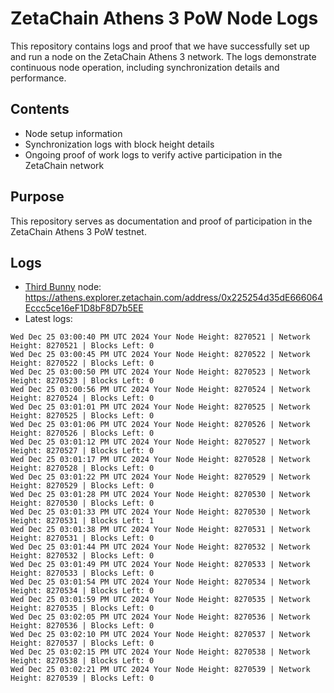 # ZetaChain Athens 3 PoW Node Logs
This repository contains logs and proof that we have successfully set up and run a node on the ZetaChain Athens 3 network. The logs demonstrate continuous node operation, including synchronization details and performance.

## Contents
- Node setup information
- Synchronization logs with block height details
- Ongoing proof of work logs to verify active participation in the ZetaChain network

## Purpose
This repository serves as documentation and proof of participation in the ZetaChain Athens 3 PoW testnet.

## Logs

- [Third Bunny](https://thirdbunny.xyz/) node: https://athens.explorer.zetachain.com/address/0x225254d35dE666064Eccc5ce16eF1D8bF8D7b5EE
- Latest logs:
```
Wed Dec 25 03:00:40 PM UTC 2024 Your Node Height: 8270521 | Network Height: 8270521 | Blocks Left: 0
Wed Dec 25 03:00:45 PM UTC 2024 Your Node Height: 8270522 | Network Height: 8270522 | Blocks Left: 0
Wed Dec 25 03:00:50 PM UTC 2024 Your Node Height: 8270523 | Network Height: 8270523 | Blocks Left: 0
Wed Dec 25 03:00:56 PM UTC 2024 Your Node Height: 8270524 | Network Height: 8270524 | Blocks Left: 0
Wed Dec 25 03:01:01 PM UTC 2024 Your Node Height: 8270525 | Network Height: 8270525 | Blocks Left: 0
Wed Dec 25 03:01:06 PM UTC 2024 Your Node Height: 8270526 | Network Height: 8270526 | Blocks Left: 0
Wed Dec 25 03:01:12 PM UTC 2024 Your Node Height: 8270527 | Network Height: 8270527 | Blocks Left: 0
Wed Dec 25 03:01:17 PM UTC 2024 Your Node Height: 8270528 | Network Height: 8270528 | Blocks Left: 0
Wed Dec 25 03:01:22 PM UTC 2024 Your Node Height: 8270529 | Network Height: 8270529 | Blocks Left: 0
Wed Dec 25 03:01:28 PM UTC 2024 Your Node Height: 8270530 | Network Height: 8270530 | Blocks Left: 0
Wed Dec 25 03:01:33 PM UTC 2024 Your Node Height: 8270530 | Network Height: 8270531 | Blocks Left: 1
Wed Dec 25 03:01:38 PM UTC 2024 Your Node Height: 8270531 | Network Height: 8270531 | Blocks Left: 0
Wed Dec 25 03:01:44 PM UTC 2024 Your Node Height: 8270532 | Network Height: 8270532 | Blocks Left: 0
Wed Dec 25 03:01:49 PM UTC 2024 Your Node Height: 8270533 | Network Height: 8270533 | Blocks Left: 0
Wed Dec 25 03:01:54 PM UTC 2024 Your Node Height: 8270534 | Network Height: 8270534 | Blocks Left: 0
Wed Dec 25 03:01:59 PM UTC 2024 Your Node Height: 8270535 | Network Height: 8270535 | Blocks Left: 0
Wed Dec 25 03:02:05 PM UTC 2024 Your Node Height: 8270536 | Network Height: 8270536 | Blocks Left: 0
Wed Dec 25 03:02:10 PM UTC 2024 Your Node Height: 8270537 | Network Height: 8270537 | Blocks Left: 0
Wed Dec 25 03:02:15 PM UTC 2024 Your Node Height: 8270538 | Network Height: 8270538 | Blocks Left: 0
Wed Dec 25 03:02:21 PM UTC 2024 Your Node Height: 8270539 | Network Height: 8270539 | Blocks Left: 0
```
